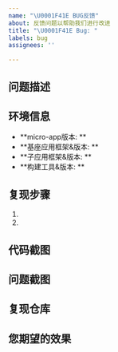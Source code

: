 ```yaml
---
name: "\U0001F41E BUG反馈"
about: 反馈问题以帮助我们进行改进
title: "\U0001F41E Bug: "
labels: bug
assignees: ''

---
```


## 问题描述
<!-- 问题的具体描述  -->

## 环境信息
- **micro-app版本: **
- **基座应用框架&版本: **
- **子应用框架&版本: **
- **构建工具&版本: **

## 复现步骤
1.
2.

## 代码截图
<!-- 如果可以，请上传代码截图以帮助我们了解您的问题。 -->

## 问题截图
<!-- 如果可以，请上传控制台、终端等截图以帮助我们了解您的问题。 -->

## 复现仓库
<!-- 请提供一个精简的代码仓库，然后上传到自己的 github，以帮助我们复现您的问题。 -->

## 您期望的效果
